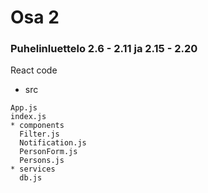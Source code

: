 # Osa 2

### Puhelinluettelo 2.6 - 2.11 ja 2.15 - 2.20
React code
* src
```
App.js
index.js
* components
  Filter.js
  Notification.js
  PersonForm.js
  Persons.js
* services
  db.js
```
